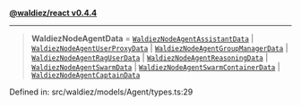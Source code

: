 [**@waldiez/react v0.4.4**](../../README.md)

***

> **WaldiezNodeAgentData** = [`WaldiezNodeAgentAssistantData`](WaldiezNodeAgentAssistantData.md) \| [`WaldiezNodeAgentUserProxyData`](WaldiezNodeAgentUserProxyData.md) \| [`WaldiezNodeAgentGroupManagerData`](WaldiezNodeAgentGroupManagerData.md) \| [`WaldiezNodeAgentRagUserData`](WaldiezNodeAgentRagUserData.md) \| [`WaldiezNodeAgentReasoningData`](WaldiezNodeAgentReasoningData.md) \| [`WaldiezNodeAgentSwarmData`](WaldiezNodeAgentSwarmData.md) \| [`WaldiezNodeAgentSwarmContainerData`](WaldiezNodeAgentSwarmContainerData.md) \| [`WaldiezNodeAgentCaptainData`](WaldiezNodeAgentCaptainData.md)

Defined in: src/waldiez/models/Agent/types.ts:29
